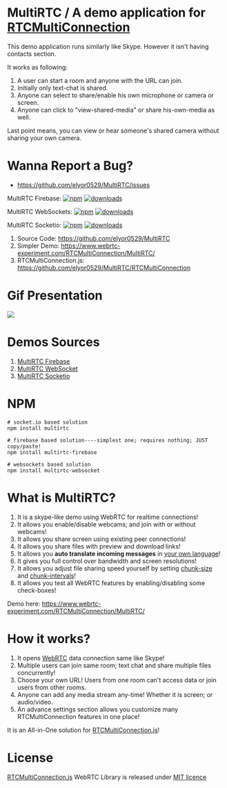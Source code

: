# MultiRTC / A demo application for [RTCMultiConnection](https://github.com/elyor0529/MultiRTC/RTCMultiConnection)

This demo application runs similarly like Skype. However it isn't having contacts section.

It works as following:

1. A user can start a room and anyone with the URL can join.
2. Initially only text-chat is shared.
3. Anyone can select to share/enable his own microphone or camera or screen.
4. Anyone can click to "view-shared-media" or share his-own-media as well.

Last point means, you can view or hear someone's shared camera without sharing your own camera.

# Wanna Report a Bug?

* https://github.com/elyor0529/MultiRTC/issues

MultiRTC Firebase: [![npm](https://img.shields.io/npm/v/multirtc-firebase.svg)](https://npmjs.org/package/multirtc-firebase) [![downloads](https://img.shields.io/npm/dm/multirtc-firebase.svg)](https://npmjs.org/package/multirtc-firebase)

MultiRTC WebSockets: [![npm](https://img.shields.io/npm/v/multirtc-websocket.svg)](https://npmjs.org/package/multirtc-websocket) [![downloads](https://img.shields.io/npm/dm/multirtc-websocket.svg)](https://npmjs.org/package/multirtc-websocket)

MultiRTC Socketio: [![npm](https://img.shields.io/npm/v/multirtc.svg)](https://npmjs.org/package/multirtc) [![downloads](https://img.shields.io/npm/dm/multirtc.svg)](https://npmjs.org/package/multirtc)

1. Source Code: https://github.com/elyor0529/MultiRTC
2. Simpler Demo: https://www.webrtc-experiment.com/RTCMultiConnection/MultiRTC/
3. RTCMultiConnection.js: https://github.com/elyor0529/MultiRTC/RTCMultiConnection

# Gif Presentation

<img src="https://cdn.webrtc-experiment.com/images/MultiRTC.gif" />

# Demos Sources

1. [MultiRTC Firebase](https://github.com/elyor0529/MultiRTC/tree/master/MultiRTC-firebase)
2. [MultiRTC WebSocket](https://github.com/elyor0529/MultiRTC/tree/master/MultiRTC-websocket)
3. [MultiRTC Socketio](https://github.com/elyor0529/MultiRTC/tree/master/MultiRTC-socketio)

# NPM

```
# socket.io based solution
npm install multirtc

# firebase based solution----simplest one; requires nothing; JUST copy/paste!
npm install multirtc-firebase

# websockets based solution
npm install multirtc-websocket
```

# What is MultiRTC?

1. It is a skype-like demo using WebRTC for realtime connections!
2. It allows you enable/disable webcams; and join with or without webcams!
3. It allows you share screen using existing peer connections!
4. It allows you share files with preview and download links!
5. It allows you **auto translate incoming messages** in [your own language](http://www.rtcmulticonnection.org/docs/language/)!
6. It gives you full control over bandwidth and screen resolutions!
7. It allows you adjust file sharing speed yourself by setting [chunk-size](http://www.rtcmulticonnection.org/docs/chunkSize/) and [chunk-intervals](http://www.rtcmulticonnection.org/docs/chunkInterval/)!
8. It allows you test all WebRTC features by enabling/disabling some check-boxes!

Demo here: https://www.webrtc-experiment.com/RTCMultiConnection/MultiRTC/

# How it works?

1. It opens [WebRTC](https://www.webrtc-experiment.com/) data connection same like Skype!
2. Multiple users can join same room; text chat and share multiple files concurrently!
3. Choose your own URL! Users from one room can't access data or join users from other rooms.
4. Anyone can add any media stream any-time! Whether it is screen; or audio/video.
5. An advance settings section allows you customize many RTCMultiConnection features in one place!

It is an All-in-One solution for [RTCMultiConnection.js](http://www.RTCMultiConnection.org/docs/)!


# License

[RTCMultiConnection.js](http://www.RTCMultiConnection.org/) WebRTC Library is released under [MIT licence](https://www.webrtc-experiment.com/licence/) 
